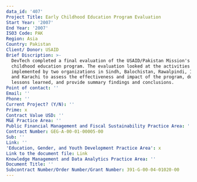 ```yaml
---
data_id: '407'
Project Title: Early Childhood Education Program Evaluation
Start Year: '2007'
End Year: '2007'
ISO3 Code: PAK
Region: Asia
Country: Pakistan
Client/ Donor: USAID
Brief Discription: >-
  DevTech completed a final evaluation of the USAID/Pakistan Mission's early
  childhood education program. The evaluation looked at the activities
  implemented by two organizations in Sindh, Balochistan, Rawalpindi, Islamabad,
  and Karachi to assess the effectiveness and impact of the program, document
  lessons learned, and provide summary findings and conclusions.
Point of contact: ''
Email: ''
Phone: ''
Current Project? (Y/N): ''
Prime: x
Contract Value USD: ''
M&E Practice Area: ''
Public Financial Management and Fiscal Sustainability Practice Area: ''
Contract Number: GEG-A-00-01-00005-00
Sub: ''
Link: ''
'Education, Gender, and Youth Development Practice Area': x
Link to the document file: Link
Knowledge Management and Data Analytics Practice Area: ''
Document Title: ''
Subcontract Number/Order Number/Grant Number: 391-G-00-04-01020-00
---
```

